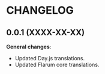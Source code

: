 CHANGELOG
=========


0.0.1 (XXXX-XX-XX)
------------------

**General changes**:

* Updated Day.js translations.
* Updated Flarum core translations.


